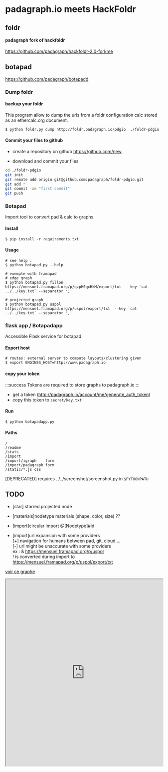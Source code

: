 padagraph.io meets HackFoldr
========

## <i class="fa fa-github"></i> foldr

#### padagraph fork of hackfoldr
https://github.com/padagraph/hackfoldr-2.0-forkme

## <i class="fa fa-github"></i> botapad
https://github.com/padagraph/botapadd


### Dump foldr

#### <i class="fa fa-download"></i> backup your foldr

This program allow to dump the urls from a foldr configuration calc stored as an ethercalc.org document. 
 
    $ python foldr.py dump http://foldr.padagraph.io/pdgio  ./foldr-pdgio
    
#### <i class="fa fa-github"></i> Commit your files to github


* create a repository on github
https://github.com/new

* download and commit your files
```bash
cd ./foldr-pdgio
git init
git remote add origin git@github.com:padagraph/foldr-pdgio.git
git add *
git commit -am "first commit"
git push
```



### Botapad

Import tool to convert pad & calc to graphs.

#### Install

    $ pip install -r requirements.txt

#### Usage

    # see help :
    $ python botapad.py --help

    # exemple with framapad
    # edge graph
    $ python botapad.py fillon https://mensuel.framapad.org/p/qzpH0qxHkM/export/txt  --key `cat ../../key.txt` --separator ';'

    # projected graph
    $ python botapad.py uspol https://mensuel.framapad.org/p/uspol/export/txt  --key `cat ../../key.txt` --separator ','
    

### flask app / Botapadapp

Accessible Flask service for botapad  
#### Export host

    # routes: external server to compute layouts/clustering given
    $ export ENGINES_HOST=http://www.padagraph.io

#### copy your token

:::success
Tokens are required to store graphs to padagraph.io
:::

- get a token (http://padagraph.io/account/me/generate_auth_token)  
- copy this token to ```secret/key.txt``` 

#### Run  

    $ python botapadapp.py

#### Paths

    /
    /readme
    /stats
    /import
    /import/igraph    form
    /import/padagraph form
    /static/*.js css  



[DEPRECATED] requires ../../screenshot/screenshot.py in `$PYTHONPATH`
    
## TODO

* [star] starred projected node  

* [materials]nodetype materials (shape, color, size) ??   

* [import]circular import @[Nodetype]#id  
* [import]url expansion with some providers  
      [+] navigation for humans between pad, git, cloud ...  
      [-] url might be unaccurate with some providers  
      ex : 
        & https://mensuel.framapad.org/p/uspol  
        ! is converted during import to  https://mensuel.framapad.org/p/uspol/export/txt  



<a href="http://botapad.padagraph.io/import/igraph.html?s=framapad&gid=game_of_thrones&live=1&nofoot=1" target="iframe">voir ce graphe</a>

<iframe src="https://botapad.padagraph.io/import/igraph.html?s=framapad&gid=game_of_thrones&nofoot=1" style="width:100%; height:600px"/>

